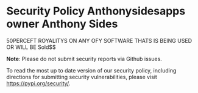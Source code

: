 # Security Policy Anthonysidesapps owner Anthony Sides 
50PERCEFT ROYALITYS ON ANY OFY SOFTWARE THATS IS BEING USED OR WILL BE Sold$$ 

**Note**: Please do not submit security reports via Github issues.

To read the most up to date version of our security policy, including
directions for submitting security vulnerabilities, please visit
https://pypi.org/security/.
